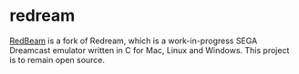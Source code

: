 # redream

[RedBeam](https://redream.io) is a fork of Redream, which is a work-in-progress SEGA Dreamcast emulator written in C for Mac, Linux and Windows. This project is to remain open source.
